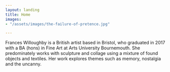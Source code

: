 ```yaml
---
layout: landing
title: Home
images:
- "/assets/images/the-failure-of-pretence.jpg"

---
```

Frances Willoughby is a British artist based in Bristol, who graduated in 2017 with a BA (hons) in Fine Art at Arts University Bournemouth. She predominately works with sculpture and collage using a mixture of found objects and textiles. Her work explores themes such as memory, nostalgia and the uncanny.